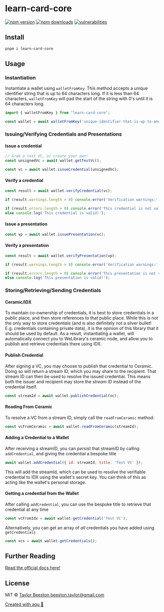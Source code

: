 # learn-card-core

> 

[![npm version](https://img.shields.io/npm/v/learn-card-core)](https://www.npmjs.com/package/learn-card-core)
[![npm downloads](https://img.shields.io/npm/dw/learn-card-core)](https://www.npmjs.com/package/learn-card-core)
[![vulnerabilities](https://img.shields.io/snyk/vulnerabilities/npm/learn-card-core)](https://www.npmjs.com/package/learn-card-core)

## Install

```bash
pnpm i learn-card-core
```

## Usage

### Instantiation

Instantiate a wallet using `walletFromKey`. This method accepts a unique identifier string that is 
up to 64 characters long. If it is less than 64 characters, `walletFromKey` will pad the start of
the string with 0's until it is 64 characters long.

```js
import { walletFromKey } from "learn-card-core";

const wallet = await walletFromKey('unique-identifier-that-is-up-to-and-preferably64-characters-long');
```

### Issuing/Verifying Credentials and Presentations

#### Issue a credential
```js
// Grab a test VC, or create your own!
const unsignedVc = await wallet.getTestVc();

const vc = await wallet.issueCredential(unsignedVc);
```

#### Verify a credential
```js
const result = await wallet.verifyCredential(vc);

if (result.warnings.length > 0) console.error('Verification warnings:', result.warnings);

if (result.errors.length > 0) console.error('This credential is not valid!', result.errors);
else console.log('This credential is valid!');
```

#### Issue a presentation
```js
const vp = await wallet.issuePresentation(vc);
```

#### Verify a presentation
```js
const result = await wallet.verifyPresentation(vp);

if (result.warnings.length > 0) console.error('Verification warnings:', result.warnings);

if (result.errors.length > 0) console.error('This presentation is not valid!', result.errors);
else console.log('This presentation is valid!');
```

### Storing/Retrieving/Sending Credentials

#### Ceramic/IDX

To maintain co-ownership of credentials, it is best to store credentials in a public place, and then
store references to that public place. While this is not the only way to store credentials (and is
also definitely not a silver bullet! E.g. credentials containing private data), it is the opinion of
this library that it should be used by default. As a result, instantiating a wallet, will 
automatically connect you to WeLibrary's ceramic node, and allow you to publish and retrieve 
credentials there using IDX.

#### Publish Credential

After signing a VC, you may choose to publish that credential to Ceramic. Doing so will return a
stream ID, which you may share to the recipient. That stream ID can then be used to resolve the 
issued credential. This means both the issuer and recipient may store the _stream ID_ instead of the
credential itself.

```js
const streamId = await wallet.publishCredential(vc);
```

#### Reading From Ceramic

To resolve a VC from a stream ID, simply call the `readFromCeramic` method:

```js
const vcFromCeramic = await wallet.readFromCeramic(streamId);
```

#### Adding a Credential to a Wallet

After receiving a streamID, you can _persist_ that streamID by calling `addCredential`, and giving
the credential a bespoke title

```js
await wallet.addCredential({ id: streamId, title: 'Test VC' });
```

This will add the streamId, which can be used to resolve the verifiable credential to IDX using the
wallet's secret key. You can think of this as acting like the wallet's personal storage.

#### Getting a credential from the Wallet

After calling `addCredential`, you can use the bespoke title to retrieve that credential at any time

```js
const vcFromIdx = await wallet.getCredential('Test VC');
```

Alternatively, you can get an array of _all_ credentials you have added using `getCredentials`

```js
const vcs = await wallet.getCredentials();
```

## Further Reading

[Read the official docs here!](https://app.gitbook.com/o/6uDv1QDlxaaZC7i8EaGb/s/FXvEJ9j3Vf3FW5Nc557n/)

## License

MIT © [Taylor Beeston <beeston.taylor@gmail.com>](https://github.com/TaylorBeeston)

[Created with aqu 🌊](https://github.com/ArtiomTr/aqu#readme)
